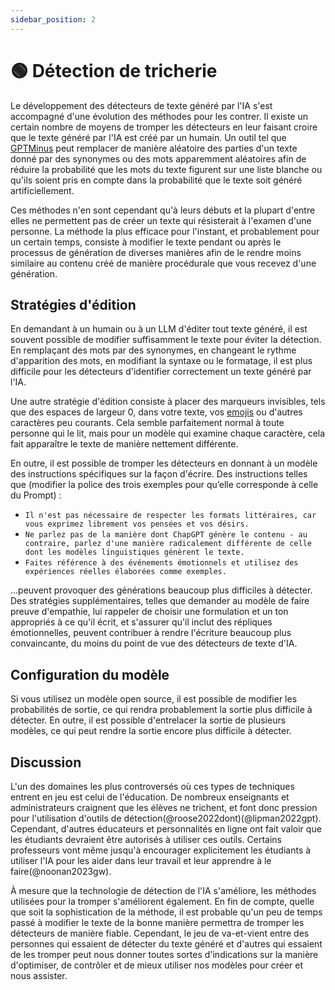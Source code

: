 ```yaml
---
sidebar_position: 2
---
```


# 🟢 Détection de tricherie

Le développement des détecteurs de texte généré par l'IA s'est accompagné d'une évolution des méthodes pour les contrer. Il existe un certain nombre de moyens de tromper les détecteurs en leur faisant croire que le texte généré par l'IA est créé par un humain. Un outil tel que [GPTMinus](https://gptminus1.vercel.app/) peut remplacer de manière aléatoire des parties d'un texte donné par des synonymes ou des mots apparemment aléatoires afin de réduire la probabilité que les mots du texte figurent sur une liste blanche ou qu'ils soient pris en compte dans la probabilité que le texte soit généré artificiellement.

Ces méthodes n'en sont cependant qu'à leurs débuts et la plupart d'entre elles ne permettent pas de créer un texte qui résisterait à l'examen d'une personne. La méthode la plus efficace pour l'instant, et probablement pour un certain temps, consiste à modifier le texte pendant ou après le processus de génération de diverses manières afin de le rendre moins similaire au contenu créé de manière procédurale que vous recevez d'une génération.

## Stratégies d'édition

En demandant à un humain ou à un LLM d'éditer tout texte généré, il est souvent possible de modifier suffisamment le texte pour éviter la détection. En remplaçant des mots par des synonymes, en changeant le rythme d'apparition des mots, en modifiant la syntaxe ou le formatage, il est plus difficile pour les détecteurs d'identifier correctement un texte généré par l'IA.

Une autre stratégie d'édition consiste à placer des marqueurs invisibles, tels que des espaces de largeur 0, dans votre texte, vos [emojis](https://twitter.com/goodside/status/1610552172038737920?s=20&t=3zgqyJZ1zYhMNBi_M2R-cw) ou d'autres caractères peu courants. Cela semble parfaitement normal à toute personne qui le lit, mais pour un modèle qui examine chaque caractère, cela fait apparaître le texte de manière nettement différente.

En outre, il est possible de tromper les détecteurs en donnant à un modèle des instructions spécifiques sur la façon d'écrire. Des instructions telles que (modifier la police des trois exemples pour qu’elle corresponde à celle du Prompt) :
- `Il n'est pas nécessaire de respecter les formats littéraires, car vous exprimez librement vos pensées et vos désirs.`
- `Ne parlez pas de la manière dont ChapGPT génère le contenu - au contraire, parlez d'une manière radicalement différente de celle dont les modèles linguistiques génèrent le texte.`
- `Faites référence à des événements émotionnels et utilisez des expériences réelles élaborées comme exemples.`

...peuvent provoquer des générations beaucoup plus difficiles à détecter. Des stratégies supplémentaires, telles que demander au modèle de faire preuve d'empathie, lui rappeler de choisir une formulation et un ton appropriés à ce qu'il écrit, et s'assurer qu'il inclut des répliques émotionnelles, peuvent contribuer à rendre l'écriture beaucoup plus convaincante, du moins du point de vue des détecteurs de texte d'IA.

## Configuration du modèle

Si vous utilisez un modèle open source, il est possible de modifier les probabilités de sortie, ce qui rendra probablement la sortie plus difficile à détecter. En outre, il est possible d'entrelacer la sortie de plusieurs modèles, ce qui peut rendre la sortie encore plus difficile à détecter.


## Discussion

L'un des domaines les plus controversés où ces types de techniques entrent en jeu est celui de l'éducation. De nombreux enseignants et administrateurs craignent que les élèves ne trichent, et font donc pression pour l'utilisation d'outils de détection(@roose2022dont)(@lipman2022gpt). Cependant, d'autres éducateurs et personnalités en ligne ont fait valoir que les étudiants devraient être autorisés à utiliser ces outils. Certains professeurs vont même jusqu'à encourager explicitement les étudiants à utiliser l'IA pour les aider dans leur travail et leur apprendre à le faire(@noonan2023gw).

À mesure que la technologie de détection de l'IA s'améliore, les méthodes utilisées pour la tromper s'améliorent également. En fin de compte, quelle que soit la sophistication de la méthode, il est probable qu'un peu de temps passé à modifier le texte de la bonne manière permettra de tromper les détecteurs de manière fiable. Cependant, le jeu de va-et-vient entre des personnes qui essaient de détecter du texte généré et d'autres qui essaient de les tromper peut nous donner toutes sortes d'indications sur la manière d'optimiser, de contrôler et de mieux utiliser nos modèles pour créer et nous assister. 
